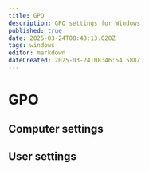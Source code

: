 ```yaml
---
title: GPO
description: GPO settings for Windows
published: true
date: 2025-03-24T08:48:13.020Z
tags: windows
editor: markdown
dateCreated: 2025-03-24T08:46:54.588Z
---
```


# GPO
## Computer settings


## User settings

